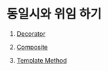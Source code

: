 # 동일시와 위임 하기

1. [Decorator](https://gitlab.com/k3144/designpattern/-/blob/main/ch04/04-01/README.md)

2. [Composite](https://gitlab.com/k3144/designpattern/-/blob/main/ch04/04-02/README.md)

3. [Template Method](https://gitlab.com/k3144/designpattern/-/blob/main/ch04/04-03/README.md)
